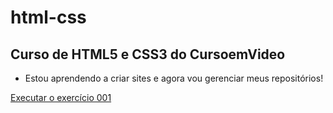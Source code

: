 # html-css
 Curso de HTML5 e CSS3 do CursoemVideo
 -
 - Estou aprendendo a criar sites e agora vou gerenciar meus repositórios!


<a href="leticiaandrades.github.io/html-css/exercicios/ex001/index.html">Executar o exercício 001</a>